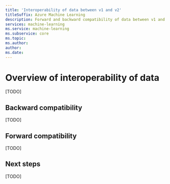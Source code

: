 ```yaml
---
title: 'Interoperability of data between v1 and v2'
titleSuffix: Azure Machine Learning
description: Forward and backward compatibility of data between v1 and v2.
services: machine-learning
ms.service: machine-learning
ms.subservice: core
ms.topic:
ms.author:
author:
ms.date:
---
```



# Overview of interoperability of data

[TODO]

## Backward compatibility

[TODO]

## Forward compatibility

[TODO]

## Next steps

[TODO]
